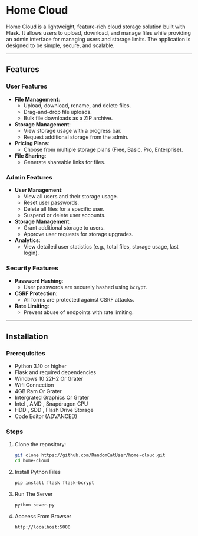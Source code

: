 # Home Cloud

Home Cloud is a lightweight, feature-rich cloud storage solution built with Flask. It allows users to upload, download, and manage files while providing an admin interface for managing users and storage limits. The application is designed to be simple, secure, and scalable.

---

## Features

### User Features
- **File Management**:
  - Upload, download, rename, and delete files.
  - Drag-and-drop file uploads.
  - Bulk file downloads as a ZIP archive.
- **Storage Management**:
  - View storage usage with a progress bar.
  - Request additional storage from the admin.
- **Pricing Plans**:
  - Choose from multiple storage plans (Free, Basic, Pro, Enterprise).
- **File Sharing**:
  - Generate shareable links for files.

### Admin Features
- **User Management**:
  - View all users and their storage usage.
  - Reset user passwords.
  - Delete all files for a specific user.
  - Suspend or delete user accounts.
- **Storage Management**:
  - Grant additional storage to users.
  - Approve user requests for storage upgrades.
- **Analytics**:
  - View detailed user statistics (e.g., total files, storage usage, last login).

### Security Features
- **Password Hashing**:
  - User passwords are securely hashed using `bcrypt`.
- **CSRF Protection**:
  - All forms are protected against CSRF attacks.
- **Rate Limiting**:
  - Prevent abuse of endpoints with rate limiting.

---

## Installation

### Prerequisites
- Python 3.10 or higher
- Flask and required dependencies
- Windows 10 22H2 Or Grater
- Wifi Connection
- 4GB Ram Or Grater
- Intergrated Graphics Or Grater
- Intel , AMD , Snapdragon CPU
- HDD , SDD , Flash Drive Storage
- Code Editor (ADVANCED)

### Steps
1. Clone the repository:
   ```bash
   git clone https://github.com/RandomCatUser/home-cloud.git
   cd home-cloud

2. Install Python Files
   ```bash
   pip install flask flask-bcrypt 

3. Run The Server 
    ```bash
    python sever.py

4. Acceess From Browser
    ```bash
    http://localhost:5000
